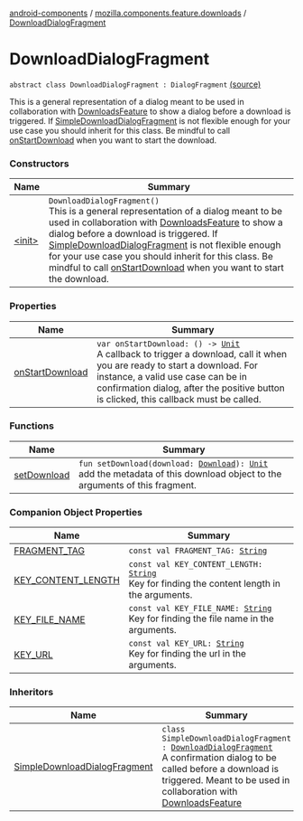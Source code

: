 [android-components](../../index.md) / [mozilla.components.feature.downloads](../index.md) / [DownloadDialogFragment](./index.md)

# DownloadDialogFragment

`abstract class DownloadDialogFragment : DialogFragment` [(source)](https://github.com/mozilla-mobile/android-components/blob/master/components/feature/downloads/src/main/java/mozilla/components/feature/downloads/DownloadDialogFragment.kt#L17)

This is a general representation of a dialog meant to be used in collaboration with [DownloadsFeature](../-downloads-feature/index.md)
to show a dialog before a download is triggered.
If [SimpleDownloadDialogFragment](../-simple-download-dialog-fragment/index.md) is not flexible enough for your use case you should inherit for this class.
Be mindful to call [onStartDownload](on-start-download.md) when you want to start the download.

### Constructors

| Name | Summary |
|---|---|
| [&lt;init&gt;](-init-.md) | `DownloadDialogFragment()`<br>This is a general representation of a dialog meant to be used in collaboration with [DownloadsFeature](../-downloads-feature/index.md) to show a dialog before a download is triggered. If [SimpleDownloadDialogFragment](../-simple-download-dialog-fragment/index.md) is not flexible enough for your use case you should inherit for this class. Be mindful to call [onStartDownload](on-start-download.md) when you want to start the download. |

### Properties

| Name | Summary |
|---|---|
| [onStartDownload](on-start-download.md) | `var onStartDownload: () -> `[`Unit`](https://kotlinlang.org/api/latest/jvm/stdlib/kotlin/-unit/index.html)<br>A callback to trigger a download, call it when you are ready to start a download. For instance, a valid use case can be in confirmation dialog, after the positive button is clicked, this callback must be called. |

### Functions

| Name | Summary |
|---|---|
| [setDownload](set-download.md) | `fun setDownload(download: `[`Download`](../../mozilla.components.browser.session/-download/index.md)`): `[`Unit`](https://kotlinlang.org/api/latest/jvm/stdlib/kotlin/-unit/index.html)<br>add the metadata of this download object to the arguments of this fragment. |

### Companion Object Properties

| Name | Summary |
|---|---|
| [FRAGMENT_TAG](-f-r-a-g-m-e-n-t_-t-a-g.md) | `const val FRAGMENT_TAG: `[`String`](https://kotlinlang.org/api/latest/jvm/stdlib/kotlin/-string/index.html) |
| [KEY_CONTENT_LENGTH](-k-e-y_-c-o-n-t-e-n-t_-l-e-n-g-t-h.md) | `const val KEY_CONTENT_LENGTH: `[`String`](https://kotlinlang.org/api/latest/jvm/stdlib/kotlin/-string/index.html)<br>Key for finding the content length in the arguments. |
| [KEY_FILE_NAME](-k-e-y_-f-i-l-e_-n-a-m-e.md) | `const val KEY_FILE_NAME: `[`String`](https://kotlinlang.org/api/latest/jvm/stdlib/kotlin/-string/index.html)<br>Key for finding the file name in the arguments. |
| [KEY_URL](-k-e-y_-u-r-l.md) | `const val KEY_URL: `[`String`](https://kotlinlang.org/api/latest/jvm/stdlib/kotlin/-string/index.html)<br>Key for finding the url in the arguments. |

### Inheritors

| Name | Summary |
|---|---|
| [SimpleDownloadDialogFragment](../-simple-download-dialog-fragment/index.md) | `class SimpleDownloadDialogFragment : `[`DownloadDialogFragment`](./index.md)<br>A confirmation dialog to be called before a download is triggered. Meant to be used in collaboration with [DownloadsFeature](../-downloads-feature/index.md) |
